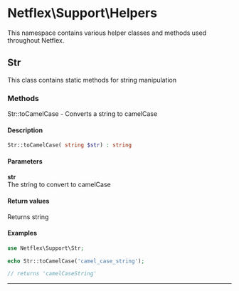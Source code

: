 # Netflex\Support\Helpers

This namespace contains various helper classes and methods used throughout Netflex.

## Str

This class contains static methods for string manipulation

### Methods

Str::toCamelCase - Converts a string to camelCase

#### Description

```php
Str::toCamelCase( string $str) : string
```

#### Parameters

**str**
<br>The string to convert to camelCase

#### Return values

Returns string

#### Examples

```php
use Netflex\Support\Str;

echo Str::toCamelCase('camel_case_string');

// returns 'camelCaseString'
```

<hr>
